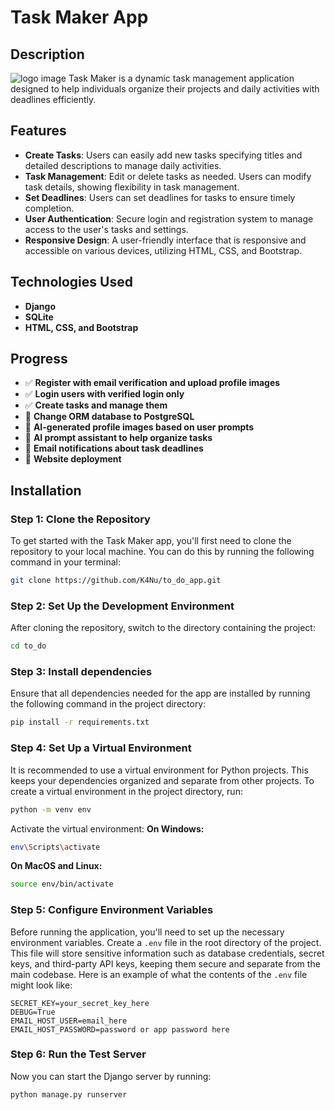 # Task Maker App

## Description
![logo image](https://github.com/K4Nu/to_do_app/blob/main/to_do/static/images/logo.png)
Task Maker is a dynamic task management application designed to help individuals organize their projects and daily activities with deadlines efficiently.

## Features
- **Create Tasks**: Users can easily add new tasks specifying titles and detailed descriptions to manage daily activities.
- **Task Management**: Edit or delete tasks as needed. Users can modify task details, showing flexibility in task management.
- **Set Deadlines**: Users can set deadlines for tasks to ensure timely completion.
- **User Authentication**: Secure login and registration system to manage access to the user's tasks and settings.
- **Responsive Design**: A user-friendly interface that is responsive and accessible on various devices, utilizing HTML, CSS, and Bootstrap.

## Technologies Used
- **Django**
- **SQLite**
- **HTML, CSS, and Bootstrap**

## Progress
- ✅ **Register with email verification and upload profile images** 
- ✅ **Login users with verified login only** 
- ✅ **Create tasks and manage them** 
- 🔲 ****Change ORM database to PostgreSQL****
- 🔲 **AI-generated profile images based on user prompts** 
- 🔲 **AI prompt assistant to help organize tasks** 
- 🔲 **Email notifications about task deadlines** 
- 🔲 **Website deployment** 

## Installation

### Step 1: Clone the Repository
To get started with the Task Maker app, you'll first need to clone the repository to your local machine. You can do this by running the following command in your terminal:
```bash
git clone https://github.com/K4Nu/to_do_app.git
```

### Step 2: Set Up the Development Environment
After cloning the repository, switch to the directory containing the project:
```bash
cd to_do
```

### Step 3: Install dependencies
Ensure that all dependencies needed for the app are installed by running the following command in the project directory:
```bash
pip install -r requirements.txt
```

### Step 4: Set Up a Virtual Environment
It is recommended to use a virtual environment for Python projects. This keeps your dependencies organized and separate from other projects. To create a virtual environment in the project directory, run:
```bash
python -m venv env
```
Activate the virtual environment:
**On Windows:**
```bash
env\Scripts\activate
```

**On MacOS and Linux:**
```bash
source env/bin/activate
```

### Step 5: Configure Environment Variables
Before running the application, you'll need to set up the necessary environment variables. Create a `.env` file in the root directory of the project. This file will store sensitive information such as database credentials, secret keys, and third-party API keys, keeping them secure and separate from the main codebase.
Here is an example of what the contents of the `.env` file might look like:
```plaintext
SECRET_KEY=your_secret_key_here
DEBUG=True
EMAIL_HOST_USER=email_here
EMAIL_HOST_PASSWORD=password or app password here
```

### Step 6: Run the Test Server
Now you can start the Django server by running:
```bash
python manage.py runserver
```